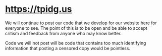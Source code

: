 # https://tpidg.us

We will continue to post our code that we develop for our website here for everyone to see. The point of this is to be open and be able to accept critism and feedback from anyone who may know better.

Code we will not post will be code that contains too much identifying information that posting a censored copy would be pointless.
